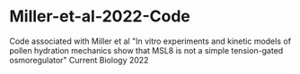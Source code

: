 # Miller-et-al-2022-Code
Code associated with Miller et al "In vitro experiments and kinetic models of pollen hydration mechanics show that MSL8 is not a simple tension-gated osmoregulator" Current Biology 2022 
